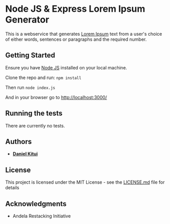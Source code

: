 # Node JS & Express Lorem Ipsum Generator

This is a webservice that generates [Lorem Ipsum](https://en.wikipedia.org/wiki/Lorem_ipsum) text from a user's choice of either words, sentences or paragraphs and the required number.

## Getting Started

Ensure you have [Node JS](https://nodejs.org/en/) installed on your local machine.

Clone the repo and run: 
    `npm install`
    
Then run 
    `node index.js`
    
And in your browser go to <http://localhost:3000/>

## Running the tests
There are currently no tests.

## Authors

* **[Daniel Kitui](https://github.com/dmkitui)**

## License

This project is licensed under the MIT License - see the [LICENSE.md](LICENSE.md) file for details

## Acknowledgments

* Andela Restacking Initiative
